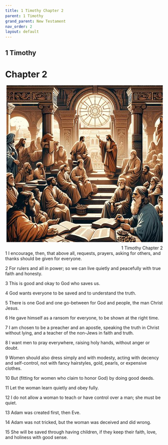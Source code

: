 ```yaml
---
title: 1 Timothy Chapter 2
parent: 1 Timothy
grand_parent: New Testament
nav_order: 2
layout: default
---
```


## 1 Timothy

# Chapter 2

<div style="clear: both; text-align: right;">
    <img src="/assets/Image/1 Timothy/500/2.jpg" alt="1 Timothy Chapter 2" class="chapter-image" style="max-width: 100%; height: auto; float: right; margin: 0 0 10px 10px; padding-left: 10%;">
    <figcaption style="font-size: 14px;">1 Timothy Chapter 2</figcaption>
</div>
1 I encourage, then, that above all, requests, prayers, asking for others, and thanks should be given for everyone.

2 For rulers and all in power; so we can live quietly and peacefully with true faith and honesty.

3 This is good and okay to God who saves us.

4 God wants everyone to be saved and to understand the truth.

5 There is one God and one go-between for God and people, the man Christ Jesus.

6 He gave himself as a ransom for everyone, to be shown at the right time.

7 I am chosen to be a preacher and an apostle, speaking the truth in Christ without lying, and a teacher of the non-Jews in faith and truth.

8 I want men to pray everywhere, raising holy hands, without anger or doubt.

9 Women should also dress simply and with modesty, acting with decency and self-control, not with fancy hairstyles, gold, pearls, or expensive clothes.

10 But (fitting for women who claim to honor God) by doing good deeds.

11 Let the woman learn quietly and obey fully.

12 I do not allow a woman to teach or have control over a man; she must be quiet.

13 Adam was created first, then Eve.

14 Adam was not tricked, but the woman was deceived and did wrong.

15 She will be saved through having children, if they keep their faith, love, and holiness with good sense.



